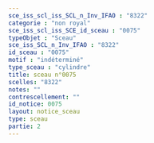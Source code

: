 ```yaml
---
sce_iss_scl_iss_SCL_n_Inv_IFAO : "8322"
categorie : "non royal"
sce_iss_scl_iss_SCE_id_sceau : "0075"
typeObjet : "Sceau"
sce_iss_SCL_n_Inv_IFAO : "8322"
id_sceau : "0075"
motif : "indéterminé"
type_sceau : "cylindre"
title: sceau n°0075
scelles: "8322"
notes: ""
contrescellement: ""
id_notice: 0075
layout: notice_sceau
type: sceau
partie: 2
---
```

